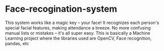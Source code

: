 # Face-recogination-system
This system works like a magic key – your face! It recognizes each person's special facial features, making attendance a breeze. No more confusing manual lists or mistakes – it's all super easy. This is basically a Machine Learning project where the libraries used are OpenCV, Face recognition, pandas, etc
